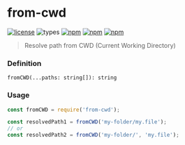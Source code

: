# from-cwd

[![license](https://img.shields.io/badge/License-MIT-green.svg)](https://github.com/WezomAgency/from-cwd/blob/master/LICENSE)
![types](https://img.shields.io/badge/types-TypeScript-blue)
[![npm](https://img.shields.io/badge/js--tiny-module-yellow.svg)](https://github.com/topics/js-tiny-module)
[![npm](https://img.shields.io/badge/npm-install-orange.svg)](https://www.npmjs.com/package/from-cwd)
[![npm](https://img.shields.io/badge/wezom-agency-red.svg)](https://github.com/WezomAgency)

> Resolve path from CWD (Current Working Directory)

### Definition

`fromCWD(...paths: string[]): string`


### Usage

```js
const fromCWD = require('from-cwd');

const resolvedPath1 = fromCWD('my-folder/my.file');
// or
const resolvedPath2 = fromCWD('my-folder/', 'my.file');
```

